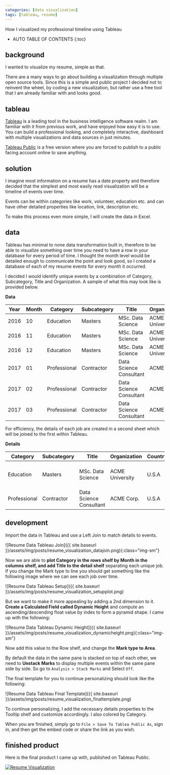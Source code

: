 ```yaml
---
categories: [data visualization]
tags: [tableau, resume]
---
```


How I visualized my professional timeline using Tableau  

<!-- excerpt separator -->

* AUTO TABLE OF CONTENTS
{:toc}

## background

I wanted to visualize my resume, simple as that.  

There are a many ways to go about building a visualization through multiple open source tools. Since this is a simple and public project I decided not to reinvent the wheel, by coding a new visualization, but rather use a free tool that I am already familiar with and looks good.  

## tableau

[Tableau](https://www.tableau.com/) is a leading tool in the business intelligence software realm. I am familiar with it from previous work, and have enjoyed how easy it is to use. You can build a professional looking, and completely interactive, dashboard with multiple visualizations and data sources in just minutes.  

[Tableau Public](https://public.tableau.com) is a free version where you are forced to publish to a public facing account online to save anything.  

## solution

I imagine most information on a resume has a date property and therefore decided that the simplest and most easily read visualization will be a timeline of events over time.  

Events can be within categories like work, volunteer, education etc. and can have other detailed properties like location, link, description etc.  

To make this process even more simple, I will create the data in Excel.  

## data

Tableau has minimal to none data transformation built in, therefore to be able to visualize something over time you need to have a row in your database for every period of time. I thought the month level would be detailed enough to communicate the point and look good, so I created a database of each of my resume events for every month it occurred.

I decided I would identify unique events by a combination of Category, Subcategory, Title and Organization. A sample of what this may look like is provided below.  

**Data**  

| Year | Month | Category     | Subcategory | Title                   | Organization    |
| ---- | ----- | ------------ | ----------- | ----------------------- | --------------- |
| 2016 | 10    | Education    | Masters     | MSc. Data Science       | ACME University |
| 2016 | 11    | Education    | Masters     | MSc. Data Science       | ACME University |
| 2016 | 12    | Education    | Masters     | MSc. Data Science       | ACME University |
| 2017 | 01    | Professional | Contractor  | Data Science Consultant | ACME Corp.      |
| 2017 | 02    | Professional | Contractor  | Data Science Consultant | ACME Corp.      |
| 2017 | 03    | Professional | Contractor  | Data Science Consultant | ACME Corp.      |

For efficiency, the details of each job are created in a second sheet which will be joined to the first within Tableau.  

**Details**  

| Category     | Subcategory | Title                   | Organization    | Country | City           | State      | Link                                         | Details                  |
| ------------ | ----------- | ----------------------- | --------------- | ------- | -------------- | ---------- | -------------------------------------------- | ------------------------ |
| Education    | Masters     | MSc. Data Science       | ACME University | U.S.A   | Silicon Valley | California | [knanne.github.io](https://knanne.github.io) | Learn to develop widgets |
| Professional | Contractor  | Data Science Consultant | ACME Corp.      | U.S.A   | Silicon Valley | California | [knanne.github.io](https://knanne.github.io) | Develop widgets          |

## development

Import the data in Tableau and use a Left Join to match details to events.  

![Resume Data Tableau Join]({{ site.baseurl }}/assets/img/posts/resume_visualization_datajoin.png){:class="img-sm"}  

Now we are able to **plot Category in the rows shelf by Month in the columns shelf, and add Title to the detail shelf** separating each unique job. If you change the Mark type to line you should get something like the following image where we can see each job over time.  

![Resume Data Tableau Setup]({{ site.baseurl }}/assets/img/posts/resume_visualization_setupplot.png)  

But we want to make it more appealing by adding a 2nd dimension to it. **Create a Calculated Field called Dynamic Height** and compute an ascending/descending float value by index to form a pyramid shape. I came up with the following:  

![Resume Data Tableau Dynamic Height]({{ site.baseurl }}/assets/img/posts/resume_visualization_dynamicheight.png){:class="img-sm"}  

Now add this value to the Row shelf, and change the **Mark type to Area**.  

By default the data in the same pane is stacked on top of each other, we need to **Unstack Marks** to display multiple events within the same pane side by side. So go to `Analysis > Stack Marks` and Select `Off`.  

The final template for you to continue personalizing should look like the following:  

![Resume Data Tableau Final Template]({{ site.baseurl }}/assets/img/posts/resume_visualization_finaltemplate.png)  

To continue personalizing, I add the necessary details properties to the Tooltip shelf and customize accordingly. I also colored by Category.  

When you are finished, simply go to `File > Save To Tablea Public As`, sign in, and then get the embed code or share the link as you wish.  

## finished product

Here is the final product I came up with, published on Tableau Public.

<div class="d-flex justify-content-center">
  <div class='tableauPlaceholder' id='viz1488390011341' style='position: relative'><noscript><a href='#'><img alt='Resume Visualization ' src='https:&#47;&#47;public.tableau.com&#47;static&#47;images&#47;Re&#47;ResumeVisualization&#47;ResumeVisualization&#47;1_rss.png' style='border: none' /></a></noscript><object class='tableauViz'  style='display:none;'><param name='host_url' value='https%3A%2F%2Fpublic.tableau.com%2F' /> <param name='site_root' value='' /><param name='name' value='ResumeVisualization&#47;ResumeVisualization' /><param name='tabs' value='no' /><param name='toolbar' value='yes' /><param name='static_image' value='https:&#47;&#47;public.tableau.com&#47;static&#47;images&#47;Re&#47;ResumeVisualization&#47;ResumeVisualization&#47;1.png' /> <param name='animate_transition' value='yes' /><param name='display_static_image' value='yes' /><param name='display_spinner' value='yes' /><param name='display_overlay' value='yes' /><param name='display_count' value='yes' /></object></div>                <script type='text/javascript'>                    var divElement = document.getElementById('viz1488390011341');                    var vizElement = divElement.getElementsByTagName('object')[0];                    vizElement.style.width='1204px';vizElement.style.height='669px';                    var scriptElement = document.createElement('script');                    scriptElement.src = 'https://public.tableau.com/javascripts/api/viz_v1.js';                    vizElement.parentNode.insertBefore(scriptElement, vizElement);                </script>
</div>
